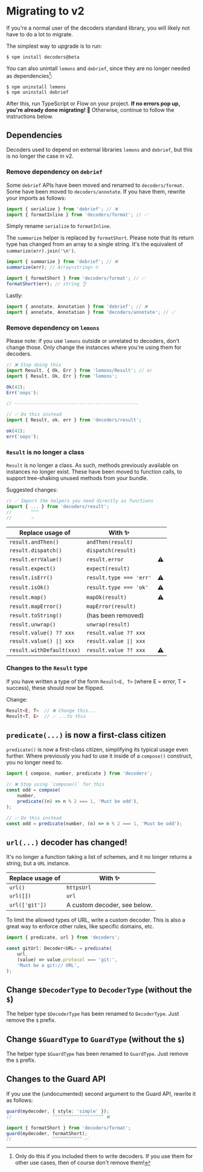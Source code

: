 # Migrating to v2

If you're a normal user of the decoders standard library, you will likely not have to do a
lot to migrate.

The simplest way to upgrade is to run:

    $ npm install decoders@beta

You can also unintall `lemons` and `debrief`, since they are no longer needed as
dependencies[^1]:

    $ npm uninstall lemons
    $ npm uninstall debrief

After this, run TypeScript or Flow on your project. **If no errors pop up, you're already
done migrating! 🎉** Otherwise, continue to follow the instructions below.

## Dependencies

Decoders used to depend on external libraries `lemons` and `debrief`, but this is no
longer the case in v2.

### Remove dependency on `debrief`

Some `debrief` APIs have been moved and renamed to `decoders/format`. Some have been moved
to `decoders/annotate`. If you have them, rewrite your imports as follows:

```typescript
import { serialize } from 'debrief'; // ❌
import { formatInline } from 'decoders/format'; // ✅
```

Simply rename `serialize` to `formatInline`.

The `summarize` helper is replaced by `formatShort`. Please note that its return type has
changed from an array to a single string. It's the equivalent of
`summarize(err).join('\n')`.

```typescript
import { summarize } from 'debrief'; // ❌
summarize(err); // Array<string> ☹️

import { formatShort } from 'decoders/format'; // ✅
formatShort(err); // string 👌
```

Lastly:

```typescript
import { annotate, Annotation } from 'debrief'; // ❌
import { annotate, Annotation } from 'decoders/annotate'; // ✅
```

### Remove dependency on `lemons`

Please note: if you use `lemons` outside or unrelated to decoders, don't change those.
Only change the instances where you're using them for decoders.

```typescript
// ❌ Stop doing this
import Result, { Ok, Err } from 'lemons/Result'; // or
import { Result, Ok, Err } from 'lemons';

Ok(42);
Err('oops');

// ----------------------------------------------

// ✅ Do this instead
import { Result, ok, err } from 'decoders/result';

ok(42);
err('oops');
```

### `Result` is no longer a class

`Result` is no longer a class. As such, methods previously available on instances no
longer exist. These have been moved to function calls, to support tree-shaking unused
methods from your bundle.

Suggested changes:

```typescript
// ✅ Import the helpers you need directly as functions
import { ... } from 'decoders/result';
//       ^^^
//       ✨
```

| Replace usage of          | With ✨                 |     |
| ------------------------- | ----------------------- | --- |
| `result.andThen()`        | `andThen(result)`       |     |
| `result.dispatch()`       | `dispatch(result)`      |     |
| `result.errValue()`       | `result.error`          | ⚠️  |
| `result.expect()`         | `expect(result)`        |     |
| `result.isErr()`          | `result.type === 'err'` | ⚠️  |
| `result.isOk()`           | `result.type === 'ok'`  | ⚠️  |
| `result.map()`            | `mapOk(result)`         | ⚠️  |
| `result.mapError()`       | `mapError(result)`      |     |
| `result.toString()`       | (has been removed)      |     |
| `result.unwrap()`         | `unwrap(result)`        |     |
| `result.value() ?? xxx`   | `result.value ?? xxx`   |     |
| `result.value() \|\| xxx` | `result.value \|\| xxx` |     |
| `result.withDefault(xxx)` | `result.value ?? xxx`   | ⚠️  |

### Changes to the `Result` type

If you have written a type of the form `Result<E, T>` (where E = error, T = success),
these should now be flipped.

Change:

```typescript
Result<E, T>  // ❌ Change this...
Result<T, E>  // ✅ ...to this
```

## `predicate(...)` is now a first-class citizen

`predicate()` is now a first-class citizen, simplifying its typical usage even further.
Where previously you had to use it inside of a `compose()` construct, you no longer need
to.

```typescript
import { compose, number, predicate } from 'decoders';

// ❌ Stop using `compose()` for this
const odd = compose(
    number,
    predicate((n) => n % 2 === 1, 'Must be odd'),
);

// ✅ Do this instead
const odd = predicate(number, (n) => n % 2 === 1, 'Must be odd');
```

## `url(...)` decoder has changed!

It's no longer a function taking a list of schemes, and it no longer returns a string, but
a `URL` instance.

| Replace usage of | With ✨                      |
| ---------------- | ---------------------------- |
| `url()`          | `httpsUrl`                   |
| `url([])`        | `url`                        |
| `url(['git'])`   | A custom decoder, see below. |

To limit the allowed types of URL, write a custom decoder. This is also a great way to
enforce other rules, like specific domains, etc.

```typescript
import { predicate, url } from 'decoders';

const gitUrl: Decoder<URL> = predicate(
    url,
    (value) => value.protocol === 'git:',
    'Must be a git:// URL',
);
```

## Change `$DecoderType` to `DecoderType` (without the `$`)

The helper type `$DecoderType` has been renamed to `DecoderType`. Just remove the `$`
prefix.

## Change `$GuardType` to `GuardType` (without the `$`)

The helper type `$GuardType` has been renamed to `GuardType`. Just remove the `$` prefix.

## Changes to the Guard API

If you use the (undocumented) second argument to the Guard API, rewrite it as follows:

```typescript
guard(mydecoder, { style: 'simple' });
//               ^^^^^^^^^^^^^^^^^^^ ❌

import { formatShort } from 'decoders/format';
guard(mydecoder, formatShort);
//               ^^^^^^^^^^^ ✅
```

[^1]:
    Only do this if you included them to write decoders. If you use them for other use
    cases, then of course don't remove them!
